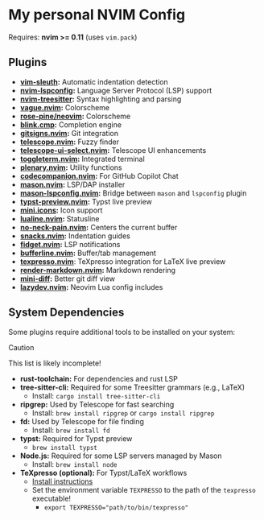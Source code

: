# My personal NVIM Config

Requires: **nvim >= 0.11** (uses `vim.pack`)

## Plugins

- **[vim-sleuth](https://github.com/tpope/vim-sleuth):** Automatic indentation detection
- **[nvim-lspconfig](https://github.com/neovim/nvim-lspconfig):** Language Server Protocol (LSP) support
- **[nvim-treesitter](https://github.com/nvim-treesitter/nvim-treesitter):** Syntax highlighting and parsing
- **[vague.nvim](https://github.com/vague2k/vague.nvim):** Colorscheme
- **[rose-pine/neovim](https://github.com/rose-pine/neovim):** Colorscheme
- **[blink.cmp](https://github.com/Saghen/blink.cmp):** Completion engine
- **[gitsigns.nvim](https://github.com/lewis6991/gitsigns.nvim):** Git integration
- **[telescope.nvim](https://github.com/nvim-telescope/telescope.nvim):** Fuzzy finder
- **[telescope-ui-select.nvim](https://github.com/nvim-telescope/telescope-ui-select.nvim):** Telescope UI enhancements
- **[toggleterm.nvim](https://github.com/akinsho/toggleterm.nvim):** Integrated terminal
- **[plenary.nvim](https://github.com/nvim-lua/plenary.nvim):** Utility functions
- **[codecompanion.nvim](https://github.com/olimorris/codecompanion.nvim):** For GitHub Copilot Chat
- **[mason.nvim](https://github.com/mason-org/mason.nvim):** LSP/DAP installer
- **[mason-lspconfig.nvim](https://github.com/mason-org/mason.nvim):** Bridge between `mason` and `lspconfig` plugin
- **[typst-preview.nvim](https://github.com/chomosuke/typst-preview.nvim):** Typst live preview
- **[mini.icons](https://github.com/echasnovski/mini.icons):** Icon support
- **[lualine.nvim](https://github.com/nvim-lualine/lualine.nvim):** Statusline
- **[no-neck-pain.nvim](https://github.com/shortcuts/no-neck-pain.nvim):** Centers the current buffer
- **[snacks.nvim](https://github.com/folke/snacks.nvim):** Indentation guides
- **[fidget.nvim](https://github.com/j-hui/fidget.nvim):** LSP notifications
- **[bufferline.nvim](https://github.com/akinsho/bufferline.nvim):** Buffer/tab management
- **[texpresso.nvim](https://github.com/let-def/texpresso.vim)**: TeXpresso integration for LaTeX live preview
- **[render-markdown.nvim](https://github.com/MeanderingProgrammer/render-markdown.nvim):** Markdown rendering
- **[mini-diff](https://github.com/nvim-mini/mini.diff.git):** Better git diff view
- **[lazydev.nvim](https://github.com/folke/lazydev.nvim.git):** Neovim Lua config includes

## System Dependencies

Some plugins require additional tools to be installed on your system:

> [!CAUTION]
> This list is likely incomplete!

- **rust-toolchain:** For dependencies and rust LSP
- **tree-sitter-cli:** Required for some Treesitter grammars (e.g., LaTeX)
  - Install: `cargo install tree-sitter-cli`
- **ripgrep:** Used by Telescope for fast searching
  - Install: `brew install ripgrep` or `cargo install ripgrep`
- **fd:** Used by Telescope for file finding
  - Install: `brew install fd`
- **typst:** Required for Typst preview
  - `brew install typst`
- **Node.js:** Required for some LSP servers managed by Mason
  - Install: `brew install node`
- **TeXpresso (optional):** For Typst/LaTeX workflows
  - [Install instructions](https://github.com/let-def/texpresso/blob/main/INSTALL.md)
  - Set the environment variable `TEXPRESSO` to the path of the `texpresso` executable!
    - `export TEXPRESSO="path/to/bin/texpresso"`

